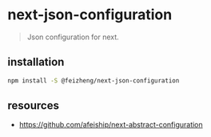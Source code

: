 # next-json-configuration
> Json configuration for next.

## installation
```bash
npm install -S @feizheng/next-json-configuration
```

## resources
- https://github.com/afeiship/next-abstract-configuration
